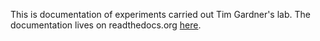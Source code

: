 This is documentation of experiments carried out Tim Gardner's lab.  The documentation lives on readthedocs.org [here](http://gardnerlab-experiments.readthedocs.org/en/latest/index.html).
